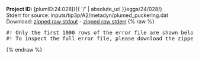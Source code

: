 **Project ID:** [plumID:24.028]({{ '/' | absolute_url }}eggs/24/028/)  
Stderr for source:  inputs/tip3p/A2/metadyn/plumed_puckering.dat   
Download: [zipped raw stdout](plumed_puckering.dat.plumed.stdout.txt.zip) - [zipped raw stderr](plumed_puckering.dat.plumed.stderr.txt.zip) 
{% raw %}
<pre>
#! Only the first 1000 rows of the error file are shown below
#! To inspect the full error file, please download the zipped raw stderr file above
</pre>
{% endraw %}
